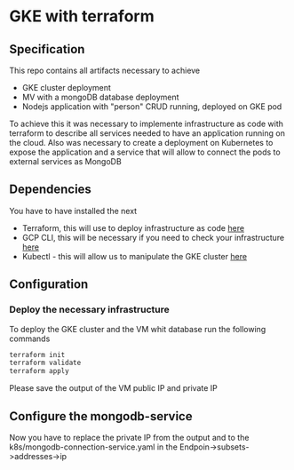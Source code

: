 # GKE with terraform

## Specification
This repo contains all artifacts necessary to achieve
  - GKE cluster deployment
  - MV with a mongoDB database deployment
  - Nodejs application with "person" CRUD running, deployed on GKE pod

To achieve this it was necessary to implemente infrastructure as code with terraform to describe all services needed to have an application running on the cloud.
Also was necessary to create a deployment on Kubernetes to expose the application and a service that will allow to connect the pods to external services as MongoDB

## Dependencies
  You have to have installed the next
  - Terraform, this will use to deploy infrastructure as code [here](https://learn.hashicorp.com/tutorials/terraform/install-cli)
  - GCP CLI, this will be necessary if you need to check your infrastructure [here](https://cloud.google.com/sdk/docs/install?hl=es-419)
  - Kubectl - this will allow us to manipulate the GKE cluster [here](https://kubernetes.io/docs/tasks/tools/install-kubectl-linux/)

## Configuration
### Deploy the necessary infrastructure
To deploy the GKE cluster and the VM whit database run the following commands
```bash
terraform init
terraform validate
terraform apply
```
Please save the output of the VM public IP and private IP

## Configure the mongodb-service
Now you have to replace the private IP from the output and to the k8s/mongodb-connection-service.yaml in the Endpoin->subsets->addresses->ip
